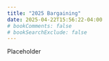 ```yaml
---
title: "2025 Bargaining"
date: 2025-04-22T15:56:22-04:00
# bookComments: false
# bookSearchExclude: false
---
```


Placeholder
